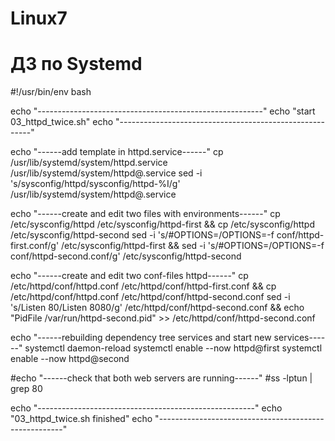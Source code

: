 # Linux7
# ДЗ по Systemd

#!/usr/bin/env bash

echo "--------------------------------------------------------"
echo "start 03_httpd_twice.sh"
echo "--------------------------------------------------------"

echo "------add template in httpd.service------"
cp /usr/lib/systemd/system/httpd.service /usr/lib/systemd/system/httpd@.service
sed -i 's/sysconfig\/httpd/sysconfig\/httpd-%I/g' /usr/lib/systemd/system/httpd@.service

echo "------create and edit two files with environments------"
cp /etc/sysconfig/httpd /etc/sysconfig/httpd-first && cp /etc/sysconfig/httpd /etc/sysconfig/httpd-second
sed -i 's/#OPTIONS=/OPTIONS=-f conf\/httpd-first.conf/g' /etc/sysconfig/httpd-first && sed -i 's/#OPTIONS=/OPTIONS=-f conf\/httpd-second.conf/g' /etc/sysconfig/httpd-second

echo "------create and edit two conf-files httpd------"
cp /etc/httpd/conf/httpd.conf /etc/httpd/conf/httpd-first.conf && cp /etc/httpd/conf/httpd.conf /etc/httpd/conf/httpd-second.conf
sed -i 's/Listen 80/Listen 8080/g' /etc/httpd/conf/httpd-second.conf && echo "PidFile /var/run/httpd-second.pid" >> /etc/httpd/conf/httpd-second.conf

echo "------rebuilding dependency tree services and start new services------"
systemctl daemon-reload
systemctl enable --now httpd@first
systemctl enable --now httpd@second

#echo "------check that both web servers are running------"
#ss -lptun | grep 80

echo "------------------------------------------------------"
echo "03_httpd_twice.sh finished"
echo "------------------------------------------------------"
